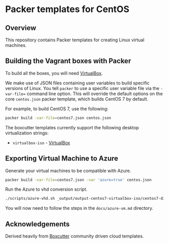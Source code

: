 # Packer templates for CentOS

## Overview

This repository contains Packer templates for creating Linux virtual machines.


## Building the Vagrant boxes with Packer

To build all the boxes, you will need [VirtualBox](https://www.virtualbox.org/wiki/Downloads).

We make use of JSON files containing user variables to build specific versions of Linux.
You tell `packer` to use a specific user variable file via the `-var-file=` command line
option.  This will override the default options on the core `centos.json` packer template,
which builds CentOS 7 by default.

For example, to build CentOS 7, use the following:

```sh
packer build -var-file=centos7.json centos.json
```

The boxcutter templates currently support the following desktop virtualization strings:

* `virtualbox-iso` - [VirtualBox](https://www.virtualbox.org/wiki/Downloads)

## Exporting Virtual Machine to Azure

Generate your virtual machines to be compatible with Azure.

```sh
packer build -var-file=centos7.json -var 'azure=true' centos.json
```

Run the Azure to vhd conversion script.

```sh
./scripts/azure-vhd.sh _output/output-centos7-virtualbox-iso/centos7-disk001.vmdk
```

You will now need to follow the steps in the `docs/azure-vm.md` directory.

## Acknowledgements

Derived heavily from [Boxcutter][boxcutter] community driven cloud templates.

<!-- Links Referenced -->

[boxcutter]:               https://github.com/boxcutter/centos

